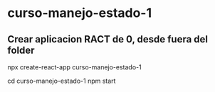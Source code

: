 # curso-manejo-estado-1


## Crear aplicacion RACT de 0, desde fuera del folder
npx create-react-app curso-manejo-estado-1

cd curso-manejo-estado-1
npm start
